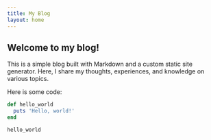 ```yaml
---
title: My Blog
layout: home
---
```


## Welcome to my blog!

This is a simple blog built with Markdown and a custom static site generator. Here, I share my thoughts, experiences, and knowledge on various topics.

Here is some code:

```ruby
def hello_world
  puts 'Hello, world!'
end

hello_world
```

